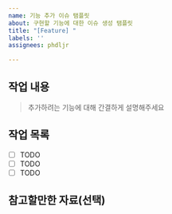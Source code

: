 ```yaml
---
name: 기능 추가 이슈 탬플릿
about: 구현할 기능에 대한 이슈 생성 탬플릿
title: "[Feature] "
labels: ''
assignees: phdljr

---
```


## 작업 내용

> 추가하려는 기능에 대해 간결하게 설명해주세요

## 작업 목록

- [ ] TODO
- [ ] TODO
- [ ] TODO

## 참고할만한 자료(선택)
